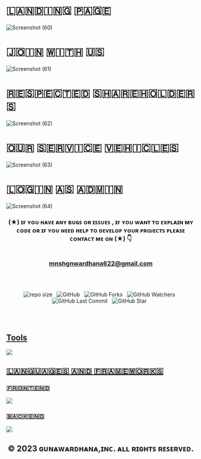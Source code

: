 

# 🇱​🇦​🇳​🇩​🇮​🇳​🇬​ 🇵​🇦​🇬​🇪​
![Screenshot (60)](https://user-images.githubusercontent.com/100486080/222917256-115d554f-6d7b-466f-a3c2-93b28a9c9f41.png)

# 🇯​🇴​🇮​🇳​ 🇼​🇮​🇹​🇭​ 🇺​🇸​
![Screenshot (61)](https://user-images.githubusercontent.com/100486080/222917275-3e14a27d-fa59-4e58-91a6-9811751350ee.png)

# 🇷​🇪​🇸​🇵​🇪​🇨​🇹​🇪​🇩​ 🇸​🇭​🇦​🇷​🇪​🇭​🇴​🇱​🇩​🇪​🇷​🇸​
![Screenshot (62)](https://user-images.githubusercontent.com/100486080/222917279-83803e6c-a845-45f0-ae58-011628451d97.png)

# 🇴​🇺​🇷​ 🇸​🇪​🇷​🇻​🇮​🇨​🇪​ 🇻​🇪​🇭​🇮​🇨​🇱​🇪​🇸​
![Screenshot (63)](https://user-images.githubusercontent.com/100486080/222917288-30dd68c1-cf28-4916-bbbf-7748180e2436.png)

# 🇱​🇴​🇬​🇮​🇳​ 🇦​🇸​ 🇦​🇩​🇲​🇮​🇳​
![Screenshot (64)](https://user-images.githubusercontent.com/100486080/222917295-fd338598-f7e0-441e-955e-9f73ea7249db.png)


<div align="center">

### (★) ɪꜰ ʏᴏᴜ ʜᴀᴠᴇ ᴀɴʏ ʙᴜɢꜱ ᴏʀ ɪꜱꜱᴜᴇꜱ , ɪꜰ ʏᴏᴜ ᴡᴀɴᴛ ᴛᴏ ᴇxᴘʟᴀɪɴ ᴍʏ ᴄᴏᴅᴇ ᴏʀ ɪꜰ ʏᴏᴜ ɴᴇᴇᴅ ʜᴇʟᴘ ᴛᴏ ᴅᴇᴠᴇʟᴏᴘ ʏᴏᴜʀ ᴘʀᴏᴊᴇᴄᴛꜱ ᴘʟᴇᴀꜱᴇ ᴄᴏɴᴛᴀᴄᴛ ᴍᴇ ᴏɴ (★) 👇<br> <br> <br> mnshgnwardhana622@gmail.com

</div>

<br><br>
<div align="center">

![repo size](https://img.shields.io/github/repo-size/mGunawardhana/Easy-car-rental-private-limited?style=for-the-badge) &nbsp;
![GitHub](https://img.shields.io/github/license/mGunawardhana/Easy-car-rental-private-limited?style=for-the-badge) &nbsp;
![GitHub Forks](https://img.shields.io/github/forks/mGunawardhana/Easy-car-rental-private-limited?&labelColor=black&color=f7b731&style=for-the-badge) &nbsp;
![GitHub Watchers](https://img.shields.io/github/watchers/mGunawardhana/Easy-car-rental-private-limited?style=for-the-badge) &nbsp;
![GitHub Last Commit](https://img.shields.io/github/last-commit/mGunawardhana/Easy-car-rental-private-limited?style=for-the-badge) &nbsp;
![GitHub Star](https://img.shields.io/github/stars/mGunawardhana/Easy-car-rental-private-limited?style=for-the-badge) &nbsp;

</div>
<br><br>

<p align="center">
  <a href="https://skillicons.dev">
  <h2>Tools</h2>
     <img src="https://skillicons.dev/icons?i=idea,git,github,vscode" />
     <br>
  <h2> 🇱​🇦​🇳​🇬​🇺​🇦​🇬​🇪​🇸​ 🇦​🇳​🇩​ 🇫​🇷​🇦​🇲​🇪​🇼​🇴​🇷​🇰​🇸​</h2>
 
 
<h3>🇫​🇷​🇴​🇳​🇹​🇪​🇳​🇩​</h3>
     <img src="https://skillicons.dev/icons?i=html,js,bootstrap,jquery,nodejs,css" />
    <br>
    <h3>🇧​🇦​🇨​🇰​🇪​🇳​🇩​</h3>
     <img src="https://skillicons.dev/icons?i=hibernate,java,mysql,spring,svelte,ajax" />
  </a>
</p>

<div align="center">

## © 2023 ɢᴜɴᴀᴡᴀʀᴅʜᴀɴᴀ,ɪɴᴄ. ᴀʟʟ ʀɪɢʜᴛꜱ ʀᴇꜱᴇʀᴠᴇᴅ.

</div>
